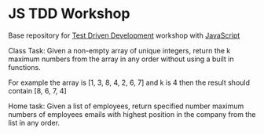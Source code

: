 JS TDD Workshop
===============

Base repository for [Test Driven Development](https://en.wikipedia.org/wiki/Test-driven_development) workshop with [JavaScript](https://www.javascript.com/)

Class   Task:
Given a non-empty array of unique integers, return the k maximum numbers from the array in any order without using a built in functions.

For example the array is [1, 3, 8, 4, 2, 6, 7] and k is 4 then the result should contain [8, 6, 7, 4] 

Home task:
Given a list of employees, return specified number maximum numbers of employees emails with highest position in the company from the list in any order.
